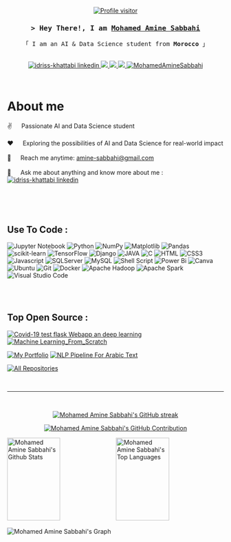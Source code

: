 <p align="center"> 
  <a href="https://komarev.com/ghpvc/?username=amine-sabbahi">
    <img align="center" src="https://komarev.com/ghpvc/?username=amine-sabbahi&label=Visitors&color=0e75b6&style=flat" alt="Profile visitor" />
</a>
</p> 
  
<!-- Intro  -->
<h3 align="center">
        <samp>&gt; Hey There!, I am
                <b><a target="_blank" href="https://www.linkedin.com/in/aminesb7">Mohamed Amine Sabbahi</a></b>
        </samp>
</h3>


<p align="center"> 
  <samp>
<!--     <a href="https://www.google.com/search?q=Ayman+Boufarhi">「 Google Me 」</a> -->
<!--     <br> -->
    「 I am an AI & Data Science student from <b>Morocco</b> 」
    <!--「 I am an AI & Data Science student and Python Django Developer from <b>Morocco</b> 」-->
    <br>
    <br>
  </samp>
</p>

<p align="center">
 <a href="https://www.linkedin.com/in/aminesb7" target="_blank">
  <img src="https://img.shields.io/badge/LinkedIn-0077B5?style=for-the-badge&logo=linkedin&logoColor=white" alt="idriss-khattabi linkedin"/>
 </a>
 <!-- <a href="https://dev.to/MohamedAmineSabbahi" target="_blank">
  <img src="https://img.shields.io/badge/dev.to-0A0A0A?style=for-the-badge&logo=dev.to&logoColor=white" alt="MohamedAmineSabbahi" />
 </a> -->
  <!-- 	![Portfolio](https://img.shields.io/badge/Portfolio-%23000000.svg?style=for-the-badge&logo=firefox&logoColor=#FF7139) -->
  <!-- 	![Kaggle](https://img.shields.io/badge/Kaggle-035a7d?style=for-the-badge&logo=kaggle&logoColor=white) -->
  <a href="https://amine-sabbahi.github.io/id-kh/" target="_blank">
  <img src="https://img.shields.io/badge/Portfolio-%23000000.svg?style=for-the-badge&logo=firefox&logoColor=#FF7139" />
 </a>
  <a href="https://www.kaggle.com/mohamedaminesabbahi" target="_blank">
  <img src="https://img.shields.io/badge/Kaggle-035a7d?style=for-the-badge&logo=kaggle&logoColor=white" />
 </a>
 <a href="https://twitter.com/sabbahi_amine" target="_blank">
  <img src="https://img.shields.io/badge/Twitter-000000?style=for-the-badge&logo=X&logoColor=white" />
 </a>
 <a href="https://www.instagram.com/amine.sabbahi/" target="_blank">
  <img src="https://img.shields.io/badge/Instagram-fe4164?style=for-the-badge&logo=instagram&logoColor=white" alt="MohamedAmineSabbahi" />
 </a> 
<!--  <a href="https://leetcode.com/MohamedAmineSabbahi/" target="_blank">
  <img src="https://img.shields.io/badge/LeetCode-FFFFFF?&style=for-the-badge&logo=LeetCode" alt="MohamedAmineSabbahi"  />
  </a>  -->
</p>
<br />

<!-- About Section -->
 # About me
 
<p>
<!--  <img align="right" width="350" src="/assets/programmer.gif" alt="Coding gif" /> -->
  
 ✌️ &emsp; Passionate AI and Data Science student<br/><br/>
 ❤️ &emsp; Exploring the possibilities of AI and Data Science for real-world impact<br/><br/>
 📧 &emsp; Reach me anytime: amine-sabbahi@gmail.com<br/><br/>
 💬 &emsp; Ask me about anything and know more about me : 
<a href="https://amine-sabbahi.github.io/id-kh/" target="_blank">
  <img src="https://img.shields.io/badge/Portfolio-%23000000.svg?style=for-the-badge&logo=firefox&logoColor=#FF7139" alt="idriss-khattabi linkedin"/>
 </a>

</p>

<br/>
<br/>
<br/>

## Use To Code :

![Jupyter Notebook](https://img.shields.io/badge/Jupyter%20Notebook-FFA500?style=for-the-badge&labelColor=FFFFFF&logo=jupyter)
![Python](https://img.shields.io/badge/Python-3776ab?style=for-the-badge&labelColor=ffd343&logo=python)
![NumPy](https://img.shields.io/badge/numpy-%23013243.svg?style=for-the-badge&logo=numpy&logoColor=white)
![Matplotlib](https://img.shields.io/badge/Matplotlib-%23ffffff.svg?style=for-the-badge&logo=Matplotlib&logoColor=black)
![Pandas](https://img.shields.io/badge/pandas-%23150458.svg?style=for-the-badge&logo=pandas&logoColor=white)
![scikit-learn](https://img.shields.io/badge/scikit--learn-%23F7931E.svg?style=for-the-badge&logo=scikit-learn&logoColor=white)
![TensorFlow](https://img.shields.io/badge/TensorFlow-%23FF6F00.svg?style=for-the-badge&logo=TensorFlow&logoColor=white)
![Django](https://img.shields.io/badge/django-%23092E20.svg?style=for-the-badge&logo=django&logoColor=white)
![JAVA](https://img.shields.io/badge/Java%20-F05032?style=for-the-badge&logo=JAVA)
![C](https://img.shields.io/badge/-Language%20C%20-61DBFB?style=for-the-badge&labelColor=black&logo=C&logoColor=61DBFB)
![HTML](https://img.shields.io/badge/HTML5-E34F26?style=for-the-badge&logo=html5&logoColor=white)
![CSS3](https://img.shields.io/badge/CSS3-1572B6?style=for-the-badge&logo=css3&logoColor=white)
![Javascript](https://img.shields.io/badge/Javascript-F0DB4F?style=for-the-badge&labelColor=black&logo=javascript&logoColor=F0DB4F)
![SQLServer](https://img.shields.io/badge/Microsoft%20SQL%20Server-CC2927?style=for-the-badge&logo=microsoft%20sql%20server&logoColor=white)
![MySQL](https://img.shields.io/badge/mysql-%2300f.svg?style=for-the-badge&logo=mysql&logoColor=white)
![Shell Script](https://img.shields.io/badge/shell_script-%23121011.svg?style=for-the-badge&logo=gnu-bash&logoColor=white)
![Power Bi](https://img.shields.io/badge/power_bi-F2C811?style=for-the-badge&logo=powerbi&logoColor=black)
![Canva](https://img.shields.io/badge/Canva-%2300C4CC.svg?style=for-the-badge&logo=Canva&logoColor=white)
![Ubuntu](https://img.shields.io/badge/Ubuntu-E95420?style=for-the-badge&logo=ubuntu&logoColor=white)
![Git](https://img.shields.io/badge/git-%23F05033.svg?style=for-the-badge&logo=git&logoColor=white) 
![Docker](https://img.shields.io/badge/docker-%230db7ed.svg?style=for-the-badge&logo=docker&logoColor=white)
![Apache Hadoop](https://img.shields.io/badge/Apache%20Hadoop-66CCFF?style=for-the-badge&logo=apachehadoop&logoColor=black)
![Apache Spark](https://img.shields.io/badge/Apache%20Spark-FDEE21?style=flat-square&logo=apachespark&logoColor=black)
![Visual Studio Code](https://img.shields.io/badge/Visual%20Studio%20Code-0078d7.svg?style=for-the-badge&logo=visual-studio-code&logoColor=white)
<!-- ![MongoDB](https://img.shields.io/badge/MongoDB-%234ea94b.svg?style=for-the-badge&logo=mongodb&logoColor=white) -->
<!-- ![Adobe Photoshop](https://img.shields.io/badge/adobe%20photoshop-%2331A8FF.svg?style=for-the-badge&logo=adobe%20photoshop&logoColor=white) -->
<!-- 	![Figma](https://img.shields.io/badge/figma-%23F24E1E.svg?style=for-the-badge&logo=figma&logoColor=white) -->
<!-- 	![ResearchGate](https://img.shields.io/badge/ResearchGate-00CCBB?style=for-the-badge&logo=ResearchGate&logoColor=white) -->
<!-- 	![LeetCode](https://img.shields.io/badge/LeetCode-000000?style=for-the-badge&logo=LeetCode&logoColor=#d16c06) -->
<!-- 	![Strapi](https://img.shields.io/badge/strapi-%232E7EEA.svg?style=for-the-badge&logo=strapi&logoColor=white) -->
<!-- 	![React](https://img.shields.io/badge/react-%2320232a.svg?style=for-the-badge&logo=react&logoColor=%2361DAFB) -->
<!-- 	![FastAPI](https://img.shields.io/badge/FastAPI-005571?style=for-the-badge&logo=fastapi) -->
<!-- 	![TypeScript](https://img.shields.io/badge/typescript-%23007ACC.svg?style=for-the-badge&logo=typescript&logoColor=white) -->
<!-- 	![Postman](https://img.shields.io/badge/Postman-FF6C37?style=for-the-badge&logo=postman&logoColor=white) -->
<!-- 	![Arduino](https://img.shields.io/badge/-Arduino-00979D?style=for-the-badge&logo=Arduino&logoColor=white) -->
<!-- 	![Raspberry Pi](https://img.shields.io/badge/-RaspberryPi-C51A4A?style=for-the-badge&logo=Raspberry-Pi) -->
<!-- 	![Portfolio](https://img.shields.io/badge/Portfolio-%23000000.svg?style=for-the-badge&logo=firefox&logoColor=#FF7139) -->
<!--node-red-->
<br/>

<br/>

## Top Open Source :
[![Covid-19 test flask Webapp an deep learning](https://github-readme-stats.vercel.app/api/pin/?username=amine-sabbahi&repo=front-end-projects&border_color=7F3FBF&bg_color=0D1117&title_color=C9D1D9&text_color=8B949E&icon_color=7F3FBF)](https://github.com/amine-sabbahi/Covid19-test-Web-app)
[![Machine Learning_From_Scratch](https://github-readme-stats.vercel.app/api/pin/?username=amine-sabbahi&repo=ML_From_Scratch&border_color=7F3FBF&bg_color=0D1117&title_color=C9D1D9&text_color=8B949E&icon_color=7F3FBF)](https://github.com/amine-sabbahi/ML_From_Scratch)

[![My Portfolio](https://github-readme-stats.vercel.app/api/pin/?username=amine-sabbahi&repo=id-kh&border_color=7F3FBF&bg_color=0D1117&title_color=C9D1D9&text_color=8B949E&icon_color=7F3FBF)](https://github.com/amine-sabbahi/id-kh)
[![NLP Pipeline For Arabic Text](https://github-readme-stats.vercel.app/api/pin/?username=amine-sabbahi&repo=NLP-Pipeline-For-Arabic-Text&border_color=7F3FBF&bg_color=0D1117&title_color=C9D1D9&text_color=8B949E&icon_color=7F3FBF)](https://github.com/amine-sabbahi/NLP-Pipeline-For-Arabic-Text)


<p align="left">
  <a href="https://github.com/amine-sabbahi?tab=repositories" target="_blank"><img alt="All Repositories" title="All Repositories" src="https://img.shields.io/badge/-All%20Repos-2962FF?style=for-the-badge&logo=koding&logoColor=white"/></a>
</p>

<br/>
<hr/>
<br/>

<p align="center">
  <a href="https://github.com/amine-sabbahi">
    <img src="https://github-readme-streak-stats.herokuapp.com/?user=amine-sabbahi&theme=radical&border=7F3FBF&background=0D1117" alt="Mohamed Amine Sabbahi's GitHub streak"/>
  </a>
</p>

<p align="center">
  <a href="https://github.com/amine-sabbahi">
    <img src="https://github-profile-summary-cards.vercel.app/api/cards/profile-details?username=amine-sabbahi&theme=radical" alt="Mohamed Amine Sabbahi's GitHub Contribution"/>
  </a>
</p>

<a> 
    <a href="https://github.com/amine-sabbahi"><img alt="Mohamed Amine Sabbahi's Github Stats" src="https://denvercoder1-github-readme-stats.vercel.app/api?username=amine-sabbahi&show_icons=true&count_private=true&theme=react&border_color=7F3FBF&bg_color=0D1117&title_color=F85D7F&icon_color=F8D866" height="192px" width="49.5%"/></a>
  <a href="https://github.com/amine-sabbahi"><img alt="Mohamed Amine Sabbahi's Top Languages" src="https://denvercoder1-github-readme-stats.vercel.app/api/top-langs/?username=amine-sabbahi&langs_count=8&layout=compact&theme=react&border_color=7F3FBF&bg_color=0D1117&title_color=F85D7F&icon_color=F8D866" height="192px" width="49.5%"/></a>
  <br/>
</a>


![Mohamed Amine Sabbahi's Graph](https://github-readme-activity-graph.vercel.app/graph?username=amine-sabbahi&bg_color=121212&color=00b3ff&line=db0000&point=ffffff&area=true&hide_border=true)
